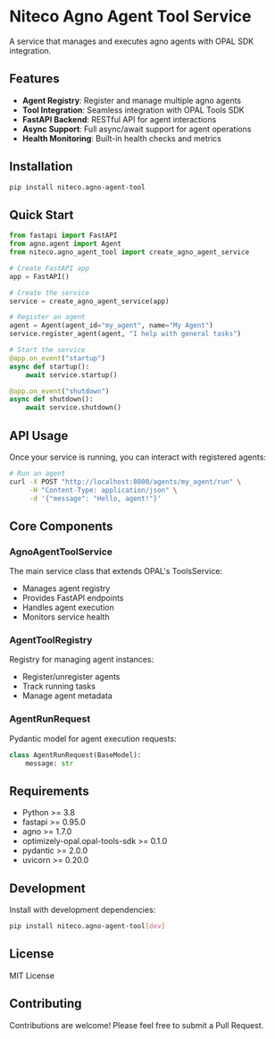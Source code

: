 # Niteco Agno Agent Tool Service

A service that manages and executes agno agents with OPAL SDK integration.

## Features

- **Agent Registry**: Register and manage multiple agno agents
- **Tool Integration**: Seamless integration with OPAL Tools SDK
- **FastAPI Backend**: RESTful API for agent interactions
- **Async Support**: Full async/await support for agent operations
- **Health Monitoring**: Built-in health checks and metrics

## Installation

```bash
pip install niteco.agno-agent-tool
```

## Quick Start

```python
from fastapi import FastAPI
from agno.agent import Agent
from niteco.agno_agent_tool import create_agno_agent_service

# Create FastAPI app
app = FastAPI()

# Create the service
service = create_agno_agent_service(app)

# Register an agent
agent = Agent(agent_id="my_agent", name="My Agent")
service.register_agent(agent, "I help with general tasks")

# Start the service
@app.on_event("startup")
async def startup():
    await service.startup()

@app.on_event("shutdown") 
async def shutdown():
    await service.shutdown()
```

## API Usage

Once your service is running, you can interact with registered agents:

```bash
# Run an agent
curl -X POST "http://localhost:8000/agents/my_agent/run" \
     -H "Content-Type: application/json" \
     -d '{"message": "Hello, agent!"}'
```

## Core Components

### AgnoAgentToolService

The main service class that extends OPAL's ToolsService:

- Manages agent registry
- Provides FastAPI endpoints
- Handles agent execution
- Monitors service health

### AgentToolRegistry

Registry for managing agent instances:

- Register/unregister agents
- Track running tasks
- Manage agent metadata

### AgentRunRequest

Pydantic model for agent execution requests:

```python
class AgentRunRequest(BaseModel):
    message: str
```

## Requirements

- Python >= 3.8
- fastapi >= 0.95.0
- agno >= 1.7.0
- optimizely-opal.opal-tools-sdk >= 0.1.0
- pydantic >= 2.0.0
- uvicorn >= 0.20.0

## Development

Install with development dependencies:

```bash
pip install niteco.agno-agent-tool[dev]
```

## License

MIT License

## Contributing

Contributions are welcome! Please feel free to submit a Pull Request.